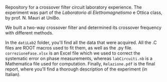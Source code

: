 Repository for a crossover filter circuit laboratory experience.
The experiment was part of the _Laboratorio di Elettromagnetismo_ e Ottica class, by prof. N. Mauri at UniBo.

We built a two-way crossover filter and determined its crossover frequency with different methods.

In the `datiLab2` folder, you'll find all the data that were acquired. All the .C files are ROOT macros used to fit them, as well as the .py file. `correzioneFase.xlsx` is an Excel file which we used to correct the systematic error on phase measurements, whereas `labCircuiti.nb` is a Mathematica file used for computation.
Finally, `Relazione.pdf` is the final report, where you'll find a thorough description of the experiment (in Italian).
